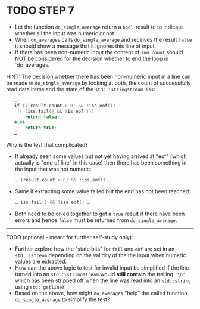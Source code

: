 # TODO STEP 7

- Let the function `do_single_average` return a `bool`-result
  to to indicate whether all the input was numeric or not.
- When `do_averages` calls `do_single_average` and receives the
  result `false` it should show a message that it ignores this
  line of input.
- If there has been non-numeric input the content of `sum_count`
  should NOT be considered for the decision whether to end the
  loop in `do_averages.

HINT: The decision whether there has been non-numeric input in a
line can be made in `do_single_average` by looking at both, the
count of successfully read data items and the state of the
`std::istringstream iss`:

```cpp
   …
   if (((result.count > 0) && !iss.eof())
    || (iss.fail() && !is.eof()))
       return false;
   else
       return true;
   …
```

Why is the test that complicated?

- If already seen some values but not yet having arrived at "eof"
  (which actually is "end of line" in this case) then there has
  been something in the input that was not numeric:

   ```cpp
   … (result.count > 0) && !iss.eof() …
   ```

- Same if extracting some value failed but the end has not been
  reached:

   ```cpp
   … iss.fail() && !iss.eof() …
   ```

- Both need to be or-ed together to get a `true` result if there
  have been errors and hence `false` must be returned from
  `do_single_average`.

-----------------------------------------------------------------

TODO (optional - meant for further self-study only):

- Further explore how the "state bits" for `fail` and `eof` are
  set in an `std::istream` depending on the validity of the the
  input when numeric values are extracted.
- How can the above logic to test for invalid input be simplified
  if the line turned into an `std::istringstream` would **still
  contain** the trailing `'\n'`, which has been stripped off when
  the line was read into an `std::string` using `std::getline`?
- Based on the above, how might `do_averages` "help" the called
  function `do_single_average` to simplify the test?
